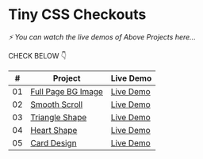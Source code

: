 # Tiny CSS Checkouts


_⚡ You can watch the live demos of Above Projects here..._


CHECK BELOW 👇

|  #  | Project                                                                                                                     | Live Demo                                                                         |
| :-: | --------------------------------------------------------------------------------------------------------------------------- | --------------------------------------------------------------------------------- |
| 01  | [Full Page BG Image](https://github.com/queryravindra/CSS-Checkouts/tree/master/1.Full%20Page%20BG%20Image)                             | [Live Demo](https://css-fullpage-bg-image.netlify.app/)               |
| 02  | [Smooth Scroll](https://github.com/queryravindra/CSS-Checkouts/tree/master/2.Smooth%20Scroll)                               | [Live Demo](https://css-smooth-scrolling.netlify.app/)                |
| 03  | [Triangle Shape](https://github.com/queryravindra/CSS-Checkouts/tree/master/3.Triangle%20Shape)                       | [Live Demo](https://css-triangle-shape.netlify.app/) |
| 04  | [Heart Shape](https://github.com/queryravindra/CSS-Checkouts/tree/master/4.Heart%20Shape)                          | [Live Demo](https://css-heart-shape.netlify.app)          |
| 05  | [Card Design](https://github.com/queryravindra/CSS-Checkouts/tree/master/05.Card%20Design)                          | [Live Demo](https://css-card-design.netlify.app)          |